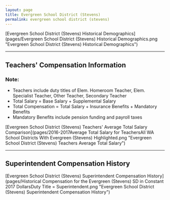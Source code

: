 ```yaml
---
layout: page
title: Evergreen School District (Stevens)
permalink: evergreen school district (stevens)
---
```



[Evergreen School District (Stevens) Historical Demographics](pages/Evergreen School District (Stevens) Historical Demographics.png "Evergreen School District (Stevens) Historical Demographics")

___

## Teachers' Compensation Information
### Note:
- Teachers include duty titles of Elem. Homeroom Teacher, Elem. Specialist Teacher, Other Teacher, Secondary Teacher
- Total Salary = Base Salary + Supplemental Salary
- Total Compensation = Total Salary + Insurance Benefits + Mandatory Benefits
- Mandatory Benefits include pension funding and payroll taxes

[Evergreen School District (Stevens) Teachers' Average Total Salary Comparison](pages/2016-2017Average Total Salary for TeachersAll WA School Districts With Evergreen (Stevens) Highlighted.png "Evergreen School District (Stevens) Teachers Average Total Salary")


___

## Superintendent Compensation History

[Evergreen School District (Stevens) Superintendent Compensation History](pages/Historical Compensation for the Evergreen (Stevens) SD in Constant 2017 DollarsDuty Title = Superintendent.png "Evergreen School District (Stevens) Superintendent Compensation History")

